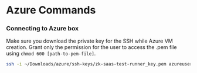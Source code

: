 # Azure Commands

### Connecting to Azure box

Make sure you download the private key for the SSH while Azure VM creation.
Grant only the permission for the user to access the .pem file using `chmod 600 [path-to-pem-file]`.

```bash
ssh -i ~/Downloads/azure/ssh-keys/zk-saas-test-runner_key.pem azureuser@4.240.85.25
```
